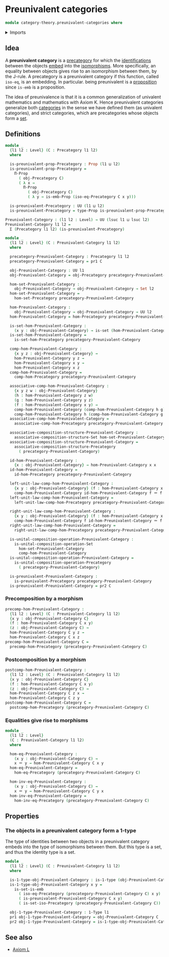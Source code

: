 # Preunivalent categories

```agda
module category-theory.preunivalent-categories where
```

<details><summary>Imports</summary>

```agda
open import category-theory.composition-operations-on-binary-families-of-sets
open import category-theory.isomorphisms-in-precategories
open import category-theory.precategories

open import foundation.1-types
open import foundation.dependent-pair-types
open import foundation.embeddings
open import foundation.identity-types
open import foundation.propositions
open import foundation.sets
open import foundation.universe-levels
```

</details>

## Idea

A **preunivalent category** is a [precategory](category-theory.precategories.md)
for which the [identifications](foundation-core.identity-types.md) between the
objects [embed](foundation-core.embeddings.md) into the
[isomorphisms](category-theory.isomorphisms-in-precategories.md). More
specifically, an equality between objects gives rise to an isomorphism between
them, by the J-rule. A precategory is a preunivalent category if this function,
called `iso-eq`, is an embedding. In particular. being preunivalent is a
[proposition](foundation-core.propositions.md) since `is-emb` is a proposition.

The idea of preunivalence is that it is a common generalization of univalent
mathematics and mathematics with Axiom K. Hence preunivalent categories
generalize both [categories](category-theory.categories.md) in the sense we have
defined them (as univalent categories), and strict categories, which are
precategories whose objects form a [set](foundation-core.sets.md).

## Definitions

```agda
module _
  {l1 l2 : Level} (C : Precategory l1 l2)
  where

  is-preunivalent-prop-Precategory : Prop (l1 ⊔ l2)
  is-preunivalent-prop-Precategory =
    Π-Prop
      ( obj-Precategory C)
      ( λ x →
        Π-Prop
          ( obj-Precategory C)
          ( λ y → is-emb-Prop (iso-eq-Precategory C x y)))

  is-preunivalent-Precategory : UU (l1 ⊔ l2)
  is-preunivalent-Precategory = type-Prop is-preunivalent-prop-Precategory

Preunivalent-Category : (l1 l2 : Level) → UU (lsuc l1 ⊔ lsuc l2)
Preunivalent-Category l1 l2 =
  Σ (Precategory l1 l2) (is-preunivalent-Precategory)

module _
  {l1 l2 : Level} (C : Preunivalent-Category l1 l2)
  where

  precategory-Preunivalent-Category : Precategory l1 l2
  precategory-Preunivalent-Category = pr1 C

  obj-Preunivalent-Category : UU l1
  obj-Preunivalent-Category = obj-Precategory precategory-Preunivalent-Category

  hom-set-Preunivalent-Category :
    obj-Preunivalent-Category → obj-Preunivalent-Category → Set l2
  hom-set-Preunivalent-Category =
    hom-set-Precategory precategory-Preunivalent-Category

  hom-Preunivalent-Category :
    obj-Preunivalent-Category → obj-Preunivalent-Category → UU l2
  hom-Preunivalent-Category = hom-Precategory precategory-Preunivalent-Category

  is-set-hom-Preunivalent-Category :
    (x y : obj-Preunivalent-Category) → is-set (hom-Preunivalent-Category x y)
  is-set-hom-Preunivalent-Category =
    is-set-hom-Precategory precategory-Preunivalent-Category

  comp-hom-Preunivalent-Category :
    {x y z : obj-Preunivalent-Category} →
    hom-Preunivalent-Category y z →
    hom-Preunivalent-Category x y →
    hom-Preunivalent-Category x z
  comp-hom-Preunivalent-Category =
    comp-hom-Precategory precategory-Preunivalent-Category

  associative-comp-hom-Preunivalent-Category :
    {x y z w : obj-Preunivalent-Category}
    (h : hom-Preunivalent-Category z w)
    (g : hom-Preunivalent-Category y z)
    (f : hom-Preunivalent-Category x y) →
    comp-hom-Preunivalent-Category (comp-hom-Preunivalent-Category h g) f ＝
    comp-hom-Preunivalent-Category h (comp-hom-Preunivalent-Category g f)
  associative-comp-hom-Preunivalent-Category =
    associative-comp-hom-Precategory precategory-Preunivalent-Category

  associative-composition-structure-Preunivalent-Category :
    associative-composition-structure-Set hom-set-Preunivalent-Category
  associative-composition-structure-Preunivalent-Category =
    associative-composition-structure-Precategory
      ( precategory-Preunivalent-Category)

  id-hom-Preunivalent-Category :
    {x : obj-Preunivalent-Category} → hom-Preunivalent-Category x x
  id-hom-Preunivalent-Category =
    id-hom-Precategory precategory-Preunivalent-Category

  left-unit-law-comp-hom-Preunivalent-Category :
    {x y : obj-Preunivalent-Category} (f : hom-Preunivalent-Category x y) →
    comp-hom-Preunivalent-Category id-hom-Preunivalent-Category f ＝ f
  left-unit-law-comp-hom-Preunivalent-Category =
    left-unit-law-comp-hom-Precategory precategory-Preunivalent-Category

  right-unit-law-comp-hom-Preunivalent-Category :
    {x y : obj-Preunivalent-Category} (f : hom-Preunivalent-Category x y) →
    comp-hom-Preunivalent-Category f id-hom-Preunivalent-Category ＝ f
  right-unit-law-comp-hom-Preunivalent-Category =
    right-unit-law-comp-hom-Precategory precategory-Preunivalent-Category

  is-unital-composition-operation-Preunivalent-Category :
    is-unital-composition-operation-Set
      hom-set-Preunivalent-Category
      comp-hom-Preunivalent-Category
  is-unital-composition-operation-Preunivalent-Category =
    is-unital-composition-operation-Precategory
      ( precategory-Preunivalent-Category)

  is-preunivalent-Preunivalent-Category :
    is-preunivalent-Precategory precategory-Preunivalent-Category
  is-preunivalent-Preunivalent-Category = pr2 C
```

### Precomposition by a morphism

```agda
precomp-hom-Preunivalent-Category :
  {l1 l2 : Level} (C : Preunivalent-Category l1 l2)
  {x y : obj-Preunivalent-Category C}
  (f : hom-Preunivalent-Category C x y)
  (z : obj-Preunivalent-Category C) →
  hom-Preunivalent-Category C y z →
  hom-Preunivalent-Category C x z
precomp-hom-Preunivalent-Category C =
  precomp-hom-Precategory (precategory-Preunivalent-Category C)
```

### Postcomposition by a morphism

```agda
postcomp-hom-Preunivalent-Category :
  {l1 l2 : Level} (C : Preunivalent-Category l1 l2)
  {x y : obj-Preunivalent-Category C}
  (f : hom-Preunivalent-Category C x y)
  (z : obj-Preunivalent-Category C) →
  hom-Preunivalent-Category C z x →
  hom-Preunivalent-Category C z y
postcomp-hom-Preunivalent-Category C =
  postcomp-hom-Precategory (precategory-Preunivalent-Category C)
```

### Equalities give rise to morphisms

```agda
module _
  {l1 l2 : Level}
  (C : Preunivalent-Category l1 l2)
  where

  hom-eq-Preunivalent-Category :
    (x y : obj-Preunivalent-Category C) →
    x ＝ y → hom-Preunivalent-Category C x y
  hom-eq-Preunivalent-Category =
    hom-eq-Precategory (precategory-Preunivalent-Category C)

  hom-inv-eq-Preunivalent-Category :
    (x y : obj-Preunivalent-Category C) →
    x ＝ y → hom-Preunivalent-Category C y x
  hom-inv-eq-Preunivalent-Category =
    hom-inv-eq-Precategory (precategory-Preunivalent-Category C)
```

## Properties

### The objects in a preunivalent category form a 1-type

The type of identities between two objects in a preunivalent category embeds
into the type of isomorphisms between them. But this type is a set, and thus the
identity type is a set.

```agda
module _
  {l1 l2 : Level} (C : Preunivalent-Category l1 l2)
  where

  is-1-type-obj-Preunivalent-Category : is-1-type (obj-Preunivalent-Category C)
  is-1-type-obj-Preunivalent-Category x y =
    is-set-is-emb
      ( iso-eq-Precategory (precategory-Preunivalent-Category C) x y)
      ( is-preunivalent-Preunivalent-Category C x y)
      ( is-set-iso-Precategory (precategory-Preunivalent-Category C))

  obj-1-type-Preunivalent-Category : 1-Type l1
  pr1 obj-1-type-Preunivalent-Category = obj-Preunivalent-Category C
  pr2 obj-1-type-Preunivalent-Category = is-1-type-obj-Preunivalent-Category
```

## See also

- [Axiom L](foundation.axiom-l.md)
